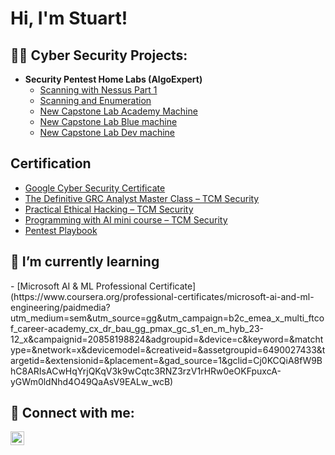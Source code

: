 <h1>Hi, I'm Stuart! 

<h2>👨‍💻 Cyber Security Projects:</h2>

- <b>Security Pentest Home Labs (AlgoExpert)</b>
  - [Scanning with Nessus Part 1](https://github.com/sturich/Scanning-With-Nessus)
  - [Scanning and Enumeration](https://github.com/sturich/Scanning-Enumeration)
  - [New Capstone Lab Academy Machine](https://github.com/sturich/New-Capstone-Acadamy-Machine)
  - [New Capstone Lab Blue machine](https://github.com/sturich/New-Capstone-Lab-Blue-Machine-)
  - [New Capstone Lab Dev machine](https://github.com/sturich/New-Capstone-Lab-Dev-Machine)
   
<h2>Certification</h2>
 
  - [Google Cyber Security Certificate](https://www.coursera.org/professional-certificates/google-cybersecurity?utm_medium=sem&utm_source=gg&utm_campaign=b2c_emea_x_multi_ftcof_career-academy_cx_dr_bau_gg_pmax_gc_s1_en_m_hyb_23-12_x&campaignid=20858198824&adgroupid=&device=c&keyword=&matchtype=&network=x&devicemodel=&creativeid=&assetgroupid=6490027433&targetid=&extensionid=&placement=&gad_source=1&gclid=Cj0KCQiA8fW9BhC8ARIsACwHqYrsNKw4sGHPY3c4F0V0Rk4JnFipb4fxhLrz-B6HzwOPDzdIn0xpRfIaAmBjEALw_wcB)
  - [The Definitive GRC Analyst Master Class – TCM Security](https://academy.tcm-sec.com/p/grc) 
  - [Practical Ethical Hacking – TCM Security](https://academy.tcm-sec.com/p/practical-ethical-hacking-the-complete-course)
  - [Programming with AI mini course – TCM Security](https://academy.tcm-sec.com/p/programming-with-ai)
  - [Pentest Playbook](https://academy.tcm-sec.com/p/external-pentest-playbook)

<h2>🌱 I’m currently learning  </h2>
- [Microsoft AI & ML Professional Certificate](https://www.coursera.org/professional-certificates/microsoft-ai-and-ml-engineering/paidmedia?utm_medium=sem&utm_source=gg&utm_campaign=b2c_emea_x_multi_ftcof_career-academy_cx_dr_bau_gg_pmax_gc_s1_en_m_hyb_23-12_x&campaignid=20858198824&adgroupid=&device=c&keyword=&matchtype=&network=x&devicemodel=&creativeid=&assetgroupid=6490027433&targetid=&extensionid=&placement=&gad_source=1&gclid=Cj0KCQiA8fW9BhC8ARIsACwHqYrjQKqV3k9wCqtc3RNZ3rzV1rHRw0eOKFpuxcA-yGWm0ldNhd4O49QaAsV9EALw_wcB)

<h2> 🤳 Connect with me:</h2>

[<img align="left" alt="JoshMadakor | LinkedIn" width="22px" src="https://cdn.jsdelivr.net/npm/simple-icons@v3/icons/linkedin.svg" />][linkedin]



[linkedin]: https://linkedin.com/in/joshmadakor

<!--
**joshmadakor1/joshmadakor1** is a ✨ _special_ ✨ repository because its `README.md` (this file) appears on your GitHub profile.

Here are some ideas to get you started:

- 🔭 I’m currently working on ...
- 🌱 I’m currently learning ...
- 👯 I’m looking to collaborate on ...
- 🤔 I’m looking for help with ...
- 💬 Ask me about ...
- 📫 How to reach me: ...
- 😄 Pronouns: ...
- ⚡ Fun fact: ...
-->
